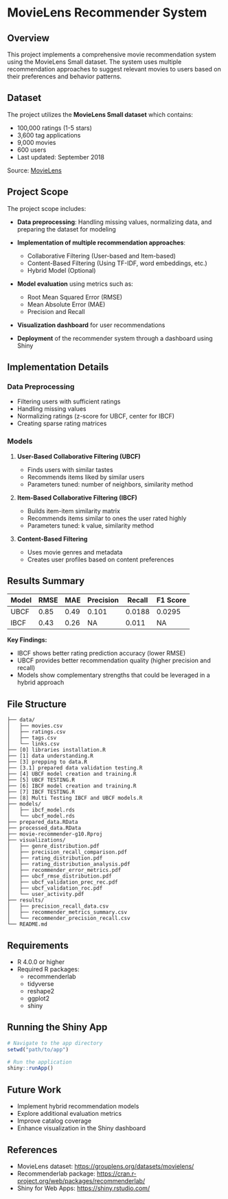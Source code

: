 # MovieLens Recommender System

## Overview
This project implements a comprehensive movie recommendation system using the MovieLens Small dataset. The system uses multiple recommendation approaches to suggest relevant movies to users based on their preferences and behavior patterns.

## Dataset
The project utilizes the **MovieLens Small dataset** which contains:
- 100,000 ratings (1-5 stars)
- 3,600 tag applications
- 9,000 movies
- 600 users
- Last updated: September 2018

Source: [MovieLens](https://grouplens.org/datasets/movielens/)

## Project Scope
The project scope includes:

- **Data preprocessing**: Handling missing values, normalizing data, and preparing the dataset for modeling
  
- **Implementation of multiple recommendation approaches**:
  - Collaborative Filtering (User-based and Item-based)
  - Content-Based Filtering (Using TF-IDF, word embeddings, etc.)
  - Hybrid Model (Optional)

- **Model evaluation** using metrics such as:
  - Root Mean Squared Error (RMSE)
  - Mean Absolute Error (MAE)
  - Precision and Recall

- **Visualization dashboard** for user recommendations

- **Deployment** of the recommender system through a dashboard using Shiny

## Implementation Details

### Data Preprocessing
- Filtering users with sufficient ratings
- Handling missing values
- Normalizing ratings (z-score for UBCF, center for IBCF)
- Creating sparse rating matrices

### Models
1. **User-Based Collaborative Filtering (UBCF)**
   - Finds users with similar tastes
   - Recommends items liked by similar users
   - Parameters tuned: number of neighbors, similarity method

2. **Item-Based Collaborative Filtering (IBCF)**
   - Builds item-item similarity matrix
   - Recommends items similar to ones the user rated highly
   - Parameters tuned: k value, similarity method

3. **Content-Based Filtering**
   - Uses movie genres and metadata
   - Creates user profiles based on content preferences

## Results Summary

| Model | RMSE | MAE  | Precision | Recall | F1 Score |
|-------|------|------|-----------|--------|----------|
| UBCF  | 0.85 | 0.49 | 0.101     | 0.0188 | 0.0295   |
| IBCF  | 0.43 | 0.26 | NA        | 0.011  | NA       |

**Key Findings:**
- IBCF shows better rating prediction accuracy (lower RMSE)
- UBCF provides better recommendation quality (higher precision and recall)
- Models show complementary strengths that could be leveraged in a hybrid approach

## File Structure

```
├── data/
│   ├── movies.csv
│   ├── ratings.csv
│   ├── tags.csv
│   └── links.csv
├── [0] libraries installation.R
├── [1] data understanding.R
├── [3] prepping to data.R
├── [3.1] prepared data validation testing.R
├── [4] UBCF model creation and training.R
├── [5] UBCF TESTING.R
├── [6] IBCF model creation and training.R
├── [7] IBCF TESTING.R
├── [8] Multi Testing IBCF and UBCF models.R
├── models/
│   ├── ibcf_model.rds
│   └── ubcf_model.rds
├── prepared_data.RData
├── processed_data.RData
├── movie-recommender-g10.Rproj
├── visualizations/
│   ├── genre_distribution.pdf
│   ├── precision_recall_comparison.pdf
│   ├── rating_distribution.pdf
│   ├── rating_distribution_analysis.pdf
│   ├── recommender_error_metrics.pdf
│   ├── ubcf_rmse_distribution.pdf
│   ├── ubcf_validation_prec_rec.pdf
│   ├── ubcf_validation_roc.pdf
│   └── user_activity.pdf
├── results/
│   ├── precision_recall_data.csv
│   ├── recommender_metrics_summary.csv
│   └── recommender_precision_recall.csv
└── README.md
```

## Requirements
- R 4.0.0 or higher
- Required R packages:
  - recommenderlab
  - tidyverse
  - reshape2
  - ggplot2
  - shiny

## Running the Shiny App
```r
# Navigate to the app directory
setwd("path/to/app")

# Run the application
shiny::runApp()
```

## Future Work
- Implement hybrid recommendation models
- Explore additional evaluation metrics
- Improve catalog coverage
- Enhance visualization in the Shiny dashboard

## References
- MovieLens dataset: https://grouplens.org/datasets/movielens/
- Recommenderlab package: https://cran.r-project.org/web/packages/recommenderlab/
- Shiny for Web Apps: https://shiny.rstudio.com/

